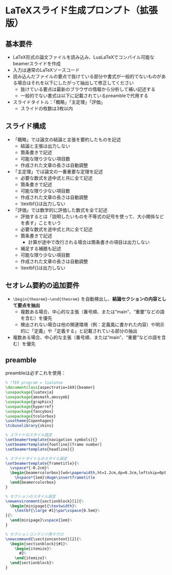 # LaTeXスライド生成プロンプト（拡張版）

## 基本要件
* LaTeX形式の論文ファイルを読み込み、LuaLaTeXでコンパイル可能なbeamerスライドを作成
* 入力は通常のLaTeXソースコード
* 読み込んだファイルの要点で抜けている部分や書式が一般的でないものがある場合はそれを以下にしたがって抽出して修正してください
  * 抜けている要点は最新のブラウザの情報から分析して補い記述する
  * 一般的でない書式は以下に記載されているpreambleで代用する
* スライドタイトル：「概略」「主定理」「評価」
    * スライドの枚数は3枚以内


## スライド構成
* 「概略」では論文の結論と主張を要約したものを記述
  * 結論と主張は出力しない
  * 箇条書きで記述
  * 可能な限り少ない項目数
  * 作成された文章の長さは自動調整
* 「主定理」では論文の一番重要な定理を記述
  * 必要な数式を途中式と共に全て記述
  * 箇条書きで記述
  * 可能な限り少ない項目数
  * 作成された文章の長さは自動調整
  * \textbf{}は出力しない
* 「評価」では数学的に評価した数式を全て記述
  * 評価するとは「説明したいものを不等式の記号を使って、大小関係などを表す」ことをいう
  * 必要な数式を途中式と共に全て記述
  * 箇条書きで記述
    * 計算が途中で改行される場合は箇条書きの項目は出力しない
  * 補足する補題も記述
  * 可能な限り少ない項目数
  * 作成された文章の長さは自動調整
  * \textbf{}は出力しない



## セオレム要約の追加要件
* `\begin{theorem}~\end{theorem}` を自動検出し、**結論セクションの内容として要点を抽出**
  * 複数ある場合、中心的な主張（番号順、または“main”、“重要”などの語を含む）を優先
  * 検出されない場合は他の関連環境（例：定義風に書かれた内容）や明示的に「定義」や「定義する」と記載されている部分の抽出
* 複数ある場合、中心的な主張（番号順、または“main”、“重要”などの語を含む）を優先

## preamble
preambleは必ずこれを使用：

```latex
% !TEX program = lualatex
\documentclass[aspectratio=169]{beamer}
\usepackage{luatexja}
\usepackage{amsmath,amssymb}
\usepackage{graphicx}
\usepackage{hyperref}
\usepackage{fancybox}
\usepackage{tcolorbox}
\usetheme{Copenhagen}
\tcbuselibrary{skins}

% スライドのスタイル設定
\setbeamertemplate{navigation symbols}{}
\setbeamertemplate{footline}[frame number]
\setbeamertemplate{headline}{}

% スライドタイトルのスタイル設定
\setbeamertemplate{frametitle}{%
  \vspace*{-0.2cm}%
  \begin{beamercolorbox}[wd=\paperwidth,ht=1.2cm,dp=0.3cm,leftskip=0pt,rightskip=0pt]{frametitle}
    \hspace*{1em}\Huge\insertframetitle
  \end{beamercolorbox}
}

% セクションのスタイル設定
\newenvironment{sectionblock}[1]{%
  \begin{minipage}{\textwidth}%
    \textbf{\large #1}\par\vspace{0.5em}%
}{%
  \end{minipage}\vspace{1em}%
}

% セクションコンテンツ用マクロ
\newcommand{\sectioncontent}[2]{%
  \begin{sectionblock}{#1}%
    \begin{itemize}%
      #2%
    \end{itemize}%
  \end{sectionblock}%
}
```